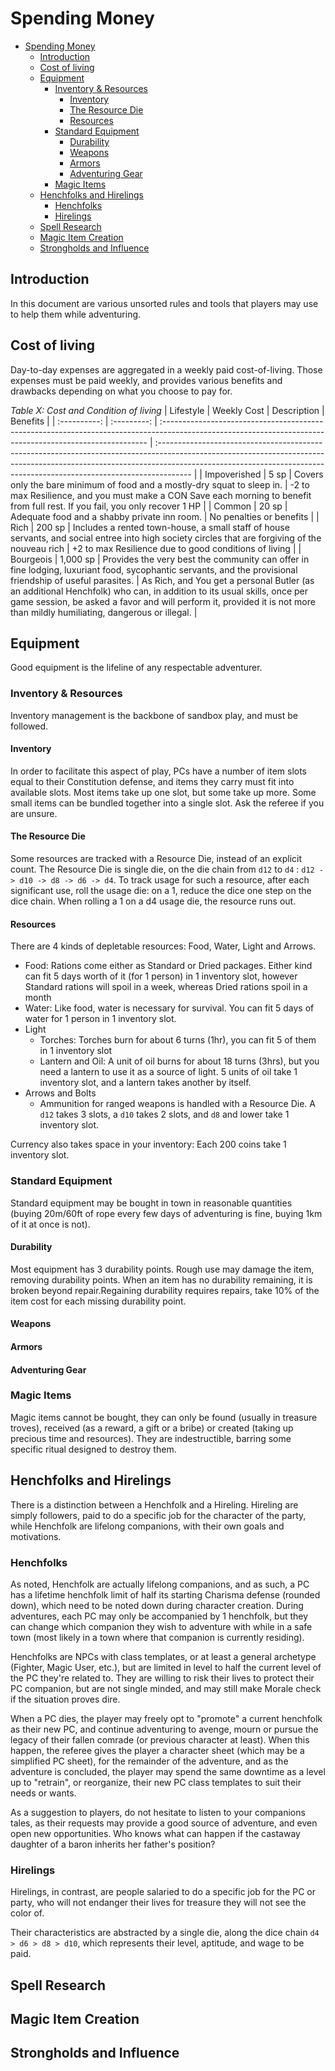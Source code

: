 # Spending Money

- [Spending Money](#spending-money)
  - [Introduction](#introduction)
  - [Cost of living](#cost-of-living)
  - [Equipment](#equipment)
    - [Inventory & Resources](#inventory--resources)
      - [Inventory](#inventory)
      - [The Resource Die](#the-resource-die)
      - [Resources](#resources)
    - [Standard Equipment](#standard-equipment)
      - [Durability](#durability)
      - [Weapons](#weapons)
      - [Armors](#armors)
      - [Adventuring Gear](#adventuring-gear)
    - [Magic Items](#magic-items)
  - [Henchfolks and Hirelings](#henchfolks-and-hirelings)
    - [Henchfolks](#henchfolks)
    - [Hirelings](#hirelings)
  - [Spell Research](#spell-research)
  - [Magic Item Creation](#magic-item-creation)
  - [Strongholds and Influence](#strongholds-and-influence)

## Introduction

In this document are various unsorted rules and tools that players may use to help them while adventuring.

## Cost of living

Day-to-day expenses are aggregated in a weekly paid cost-of-living. Those expenses must be paid weekly, and provides various benefits and drawbacks depending on what you choose to pay for.

*Table X: Cost and Condition of living*
|  Lifestyle   | Weekly Cost | Description                                                                                                                                               | Benefits                                                                                                                                                                                                                                            |
| :----------: | :---------: | :-------------------------------------------------------------------------------------------------------------------------------------------------------- | :-------------------------------------------------------------------------------------------------------------------------------------------------------------------------------------------------------------------------------------------------- |
| Impoverished |    5 sp     | Covers only the bare minimum of food and a mostly-dry squat to sleep in.                                                                                  | -2 to max Resilience, and you must make a CON Save each morning to benefit from full rest. If you fail, you only recover 1 HP                                                                                                                       |
|    Common    |    20 sp    | Adequate food and a shabby private inn room.                                                                                                              | No penalties or benefits                                                                                                                                                                                                                            |
|     Rich     |   200 sp    | Includes a rented town-house, a small staff of house servants, and social entree into high society circles that are forgiving of the nouveau rich         | +2 to max Resilience due to good conditions of living                                                                                                                                                                                               |
|  Bourgeois   |  1,000 sp   | Provides the very best the community can offer in fine lodging, luxuriant food, sycophantic servants, and the provisional friendship of useful parasites. | As Rich, and You get a personal Butler (as an additional Henchfolk) who can, in addition to its usual skills, once per game session, be asked a favor and will perform it, provided it is not more than mildly humiliating, dangerous or illegal. |

## Equipment

Good equipment is the lifeline of any respectable adventurer.

### Inventory & Resources

Inventory management is the backbone of sandbox play, and must be followed.

#### Inventory

In order to facilitate this aspect of play, PCs have a number of item slots equal to their Constitution defense, and items they carry must fit into available slots. Most items take up one slot, but some take up more. Some small items can be bundled together into a single slot. Ask the referee if you are unsure.

#### The Resource Die

Some resources are tracked with a Resource Die, instead of an explicit count. The Resource Die is single die, on the die chain from `d12` to `d4` : `d12 -> d10 -> d8 -> d6 -> d4`. To track usage for such a resource, after each significant use, roll the usage die: on a 1, reduce the dice one step on the dice chain. When rolling a 1 on a d4 usage die, the resource runs out.

#### Resources

There are 4 kinds of depletable resources: Food, Water, Light and Arrows.

- Food: Rations come either as Standard or Dried packages. Either kind can fit 5 days worth of it (for 1 person) in 1 inventory slot, however Standard rations will spoil in a week, whereas Dried rations spoil in a month
- Water: Like food, water is necessary for survival. You can fit 5 days of water for 1 person in 1 inventory slot.
- Light
  - Torches: Torches burn for about 6 turns (1hr), you can fit 5 of them in 1 inventory slot
  - Lantern and Oil: A unit of oil burns for about 18 turns (3hrs), but you need a lantern to use it as a source of light. 5 units of oil take 1 inventory slot, and a lantern takes another by itself.
- Arrows and Bolts
  - Ammunition for ranged weapons is handled with a Resource Die. A `d12` takes 3 slots, a `d10` takes 2 slots, and `d8` and lower take 1 inventory slot.

Currency also takes space in your inventory: Each 200 coins take 1 inventory slot.

### Standard Equipment

Standard equipment may be bought in town in reasonable quantities (buying 20m/60ft of rope every few days of adventuring is fine, buying 1km of it at once is not).

#### Durability

Most equipment has 3 durability points. Rough use may damage the item, removing durability points. When an item has no durability remaining, it is broken beyond repair.Regaining durability requires repairs, take 10% of the item cost for each missing durability point.

#### Weapons

#### Armors

#### Adventuring Gear

### Magic Items

Magic items cannot be bought, they can only be found (usually in treasure troves), received (as a reward, a gift or a bribe) or created (taking up precious time and resources). They are indestructible, barring some specific ritual designed to destroy them.

## Henchfolks and Hirelings

There is a distinction between a Henchfolk and a Hireling. Hireling are simply followers, paid to do a specific job for the character of the party, while Henchfolk are lifelong companions, with their own goals and motivations.

### Henchfolks

As noted, Henchfolk are actually lifelong companions, and as such, a PC has a lifetime henchfolk limit of half its starting Charisma defense (rounded down), which need to be noted down during character creation. During adventures, each PC may only be accompanied by 1 henchfolk, but they can change which companion they wish to adventure with while in a safe town (most likely in a town where that companion is currently residing).

Henchfolks are NPCs with class templates, or at least a general archetype (Fighter, Magic User, etc.), but are limited in level to half the current level of the PC they're related to. They are willing to risk their lives to protect their PC companion, but are not single minded, and may still make Morale check if the situation proves dire.

When a PC dies, the player may freely opt to "promote" a current henchfolk as their new PC, and continue adventuring to avenge, mourn or pursue the legacy of their fallen comrade (or previous character at least). When this happen, the referee gives the player a character sheet (which may be a simplified PC sheet), for the remainder of the adventure, and as the adventure is concluded, the player may spend the same downtime as a level up to "retrain", or reorganize, their new PC class templates to suit their needs or wants.

As a suggestion to players, do not hesitate to listen to your companions tales, as their requests may provide a good source of adventure, and even open new opportunities. Who knows what can happen if the castaway daughter of a baron inherits her father's position?

### Hirelings

Hirelings, in contrast, are people salaried to do a specific job for the PC or party, who will not endanger their lives for treasure they will not see the color of.

Their characteristics are abstracted by a single die, along the dice chain `d4 > d6 > d8 > d10`, which represents their level, aptitude, and wage to be paid.

## Spell Research

## Magic Item Creation

## Strongholds and Influence
